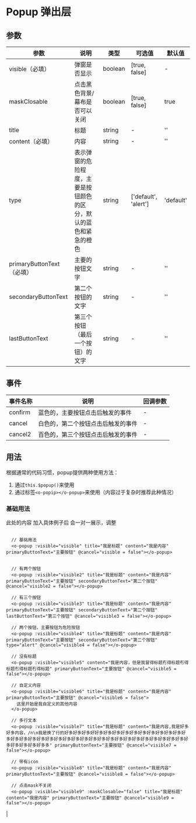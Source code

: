 # Popup 弹出层
## 参数

| 参数       | 说明    | 类型      | 可选值       | 默认值   |
|---------- |-------- |---------- |-------------  |-------- |
|visible（必填）            | 弹窗是否显示  |  boolean  | [true, false] | -  |
|maskClosable       | 点击黑色背景/幕布是否可以关闭  |  boolean  | [true, false] |  true |
|title              | 标题  |  string  | - |  '' |
|content（必填）            | 内容  |  string  | - |  '' |
|type               | 表示弹窗的危险程度，主要是按钮颜色的区分，默认的蓝色和紧急的橙色  |  string  | ['default', 'alert'] |  'default' |
|primaryButtonText（必填）  | 主要的按钮文字  |  string  | - |  '' |
|secondaryButtonText| 第二个按钮的文字  |  string  | - |  '' |
|lastButtonText     | 第三个按钮（最后一个按钮）的文字  |  string  | - |  '' |

## 事件
| 事件名称 | 说明 | 回调参数 |
|---------|---------|---------|
| confirm | 蓝色的，主要按钮点击后触发的事件 | - |
| cancel  | 白色的，第二个按钮点击后触发的事件 | - |
| cancel2 | 百色的，第三个按钮点击后触发的事件 | - |

## 用法

根据通常的代码习惯，popup提供两种使用方法：

1. 通过`this.$popup()`来使用
2. 通过标签`<o-popip></o-popup>`来使用（内容过于复杂时推荐此种情况）

### 基础用法

<popup-demo :currentDemo="0" />

此处的内容 加入具体例子后 会一对一展示，调整
```vue

  // 基础用法
  <o-popup :visible="visible" title="我是标题" content="我是内容" primaryButtonText="主要按钮" @cancel="visible = false"></o-popup>


  // 有两个按钮
  <o-popup :visible="visible2" title="我是标题" content="我是内容" primaryButtonText="主要按钮" secondaryButtonText="第二个按钮" @cancel="visible2 = false"></o-popup>

  // 有三个按钮
  <o-popup :visible="visible3" title="我是标题" content="我是内容" primaryButtonText="主要按钮" secondaryButtonText="第二个按钮" lastButtonText="第三个按钮" @cancel="visible3 = false"></o-popup>

  // 两个按钮，主要按钮为危险按钮
  <o-popup :visible="visible4" title="我是标题" content="我是内容" primaryButtonText="主要按钮" secondaryButtonText="第二个按钮" type="alert" @cancel="visible4 = false"></o-popup>

  // 没有标题
  <o-popup :visible="visible5" content="我是内容，但是我冒得标题冇得标题冇得标题冇得标题冇得标题" primaryButtonText="主要按钮" @cancel="visible5 = false"></o-popup>

  // 自定义内容
  <o-popup :visible="visible6" title="我是标题" content="我是内容" primaryButtonText="主要按钮" @cancel="visible6 = false">
    这里开始是我自定义的其他内容
  </o-popup>
  
  // 多行文本
  <o-popup :visible="visible7" title="我是标题" content="我是内容,我是好多好多内容，/n\n我是换了行的好多好多好多好好多好多好多好多好多好多好多好多好多好多好多好多好多好多好多好多好多好多好多好多好多好多好多好多好多好多好多好多好多好多好多好多好多好多好多好多多" primaryButtonText="主要按钮" @cancel="visible7 = false"></o-popup>

  // 带有icon
  <o-popup :visible="visible8" title="我是标题" content="我是内容" primaryButtonText="主要按钮" @cancel="visible8 = false"></o-popup>

  // 点击mask不关闭
  <o-popup :visible="visible9" :maskClosable="false" title="我是标题" content="我是内容" primaryButtonText="主要按钮" @cancel="visible9 = false"></o-popup>
```
|

<style lang="less">
  .box {
    padding: 30px 16px;
    width:375px;
    background-color: #303030; 
  }
</style>